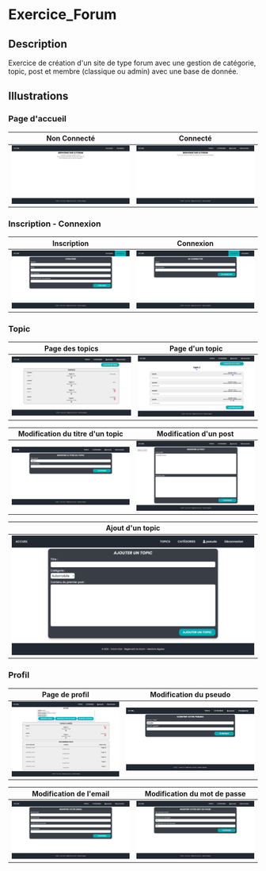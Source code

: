 # Exercice_Forum
## Description
Exercice de création d'un site de type forum avec une gestion de catégorie, topic, post et membre (classique ou admin) avec une base de donnée.

## Illustrations
### Page d'accueil
| Non Connecté | Connecté |
| - | - |
| ![Page d'accueil non connecté](https://github.com/David-SDA/Exercice_Forum/blob/master/assets/accueil_base.png) | ![Page d'accueil connecté](https://github.com/David-SDA/Exercice_Forum/blob/master/assets/accueil_connecte.png) |

### Inscription - Connexion
| Inscription | Connexion |
| - | - |
| ![Page d'inscription](https://github.com/David-SDA/Exercice_Forum/blob/master/assets/inscription.png) | ![Page de connexion](https://github.com/David-SDA/Exercice_Forum/blob/master/assets/connexion.png) |

### Topic
| Page des topics | Page d'un topic |
| - | - |
| ![Page des topics](https://github.com/David-SDA/Exercice_Forum/blob/master/assets/page_topic.png) | ![Page d'un topic](https://github.com/David-SDA/Exercice_Forum/blob/master/assets/page_un_topic.png) |

| Modification du titre d'un topic | Modification d'un post |
| - | - |
| ![Modification du titre d'un topic](https://github.com/David-SDA/Exercice_Forum/blob/master/assets/page_modif_titre_topic.png) | ![Modification d'un post](https://github.com/David-SDA/Exercice_Forum/blob/master/assets/page_modif_post.png) |

| Ajout d'un topic |
| - |
| ![Ajout d'un topic](https://github.com/David-SDA/Exercice_Forum/blob/master/assets/page_ajout_topic.png) |

### Profil
| Page de profil | Modification du pseudo |
| - | - |
| ![Page de profil](https://github.com/David-SDA/Exercice_Forum/blob/master/assets/page_profil.png) | ![Modification du pseudo](https://github.com/David-SDA/Exercice_Forum/blob/master/assets/page_modif_pseudo.png) |

| Modification de l'email | Modification du mot de passe |
| - | - |
| ![Modification de l'email](https://github.com/David-SDA/Exercice_Forum/blob/master/assets/page_modif_email.png) | ![Modification du mot de passe](https://github.com/David-SDA/Exercice_Forum/blob/master/assets/page_modif_mdp.png) |
